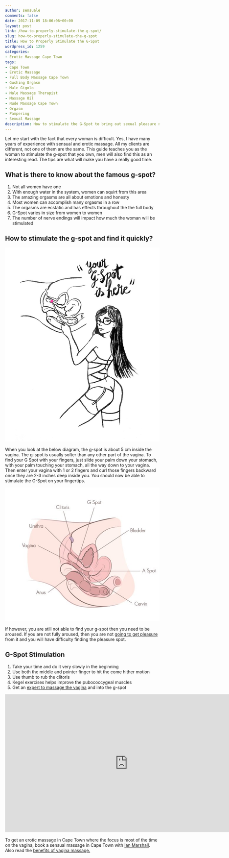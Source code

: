 ```yaml
---
author: sensuale
comments: false
date: 2017-11-09 18:06:06+00:00
layout: post
link: /how-to-properly-stimulate-the-g-spot/
slug: how-to-properly-stimulate-the-g-spot
title: How to Properly Stimulate the G-Spot
wordpress_id: 1259
categories:
- Erotic Massage Cape Town
tags:
- Cape Town
- Erotic Massage
- Full Body Massage Cape Town
- Gushing Orgasm
- Male Gigolo
- Male Massage Therapist
- Massage Oil
- Nude Massage Cape Town
- Orgasm
- Pampering
- Sexual Massage
description: How to stimulate the G-Spot to bring out sexual pleasure never imagined before.
---
```


Let me start with the fact that every woman is difficult. Yes, I have many years of experience with sensual and erotic massage. All my clients are different, not one of them are the same. This guide teaches you as the woman to stimulate the g-spot that you own, men will also find this as an interesting read. The tips are what will make you have a really good time.


## What is there to know about the famous g-spot?


1. Not all women have one
2. With enough water in the system, women can squirt from this area
3. The amazing orgasms are all about emotions and honesty
4. Most women can accomplish many orgasms in a row
5. The orgasms are ecstatic and has effects throughout the the full body
6. G-Spot varies in size from women to women
7. The number of nerve endings will impact how much the woman will be stimulated


## How to stimulate the g-spot and find it quickly?


![Stimulate the G-Spot](/images/posts/g-spot-illustration-web.jpg)

When you look at the below diagram, the g-spot is about 5 cm inside the vagina. The g-spot is usually softer than any other part of the vagina. To find your G Spot with your fingers, just slide your palm down your stomach, with your palm touching your stomach, all the way down to your vagina. Then enter your vagina with 1 or 2 fingers and curl those fingers backward once they are 2-3 inches deep inside you. You should now be able to stimulate the G-Spot on your fingertips.

![g spot cross section](/images/posts/g-spot-cross-section.jpg)

If however, you are still not able to find your g-spot then you need to be aroused. If you are not fully aroused, then you are not [going to get pleasure](https://medium.com/@rcormack/the-cerebral-g-spot-1f725f959da4) from it and you will have difficulty finding the pleasure spot.


## G-Spot Stimulation


1. Take your time and do it very slowly in the beginning
2. Use both the middle and pointer finger to hit the come hither motion
3. Use thumb to rub the clitoris
4. Kegel exercises helps improve the pubococcygeal muscles
5. Get an [expert to massage the vagina](/sexologist-recommends-erotic-massage/) and into the g-spot

<p><iframe title="G-Spot Orgasms: Tips and Techniques to Stimulate Her" width="800" height="450" src="https://www.youtube.com/embed/OTww0eOSC0c?feature=oembed" frameborder="0" allow="accelerometer; autoplay; encrypted-media; gyroscope; picture-in-picture" allowfullscreen></iframe></p>

To get an erotic massage in Cape Town where the focus is most of the time on the vagina, book a sensual massage in Cape Town with [Ian Marshall](/exclusive-interview-with-ian-marshall/). Also read the [benefits of vagina massage.](/the-benefits-of-vagina-massage/)
